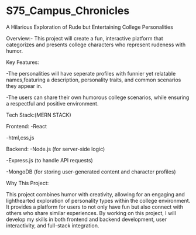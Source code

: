 # S75_Campus_Chronicles
A Hilarious Exploration of Rude but Entertaining College Personalities

Overview:- This project will create a fun, interactive platform that categorizes and presents college characters who represent rudeness with humor.

Key Features:

-The personalities will have seperate profiles with funnier yet relatable names,featuring a description, personality traits, and common scenarios they appear in.

-The users can share their own humorous college scenarios, while ensuring a respectful and positive environment.

Tech Stack:(MERN STACK)

Frontend:
-React

-html,css,js


Backend:
-Node.js (for server-side logic)

-Express.js (to handle API requests)

-MongoDB (for storing user-generated content and character profiles)

Why This Project:

This project combines humor with creativity, allowing for an engaging and lighthearted exploration of personality types within the college environment. It provides a platform for users to not only have fun but also connect with others who share similar experiences. By working on this project, I will develop my skills in both frontend and backend development, user interactivity, and full-stack integration.

